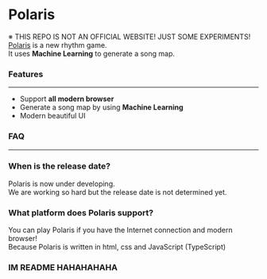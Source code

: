 # Polaris

※ THIS REPO IS NOT AN OFFICIAL WEBSITE! JUST SOME EXPERIMENTS!
[Polaris](https://polarisofficial.github.io/website/ "Polaris official website") is a new rhythm game.  
It uses **Machine Learning** to generate a song map.

### Features

---

- Support **all modern browser**
- Generate a song map by using **Machine Learning**
- Modern beautiful UI

### FAQ

---

### When is the release date?

Polaris is now under developing.  
We are working so hard but the release date is not determined yet.

### What platform does Polaris support?

You can play Polaris if you have the Internet connection and modern browser!  
Because Polaris is written in html, css and JavaScript (TypeScript)

### IM README HAHAHAHAHA
